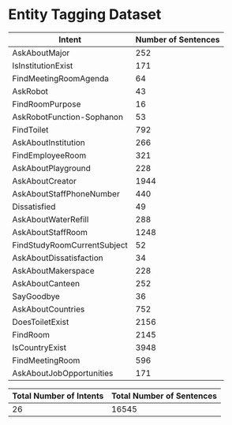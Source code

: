 # Entity Tagging Dataset

| Intent | Number of Sentences |
| --- | --- |
| AskAboutMajor | 252 |
| IsInstitutionExist | 171 |
| FindMeetingRoomAgenda | 64 |
| AskRobot | 43 |
| FindRoomPurpose | 16 |
| AskRobotFunction-Sophanon | 53 |
| FindToilet | 792 |
| AskAboutInstitution | 266 |
| FindEmployeeRoom | 321 |
| AskAboutPlayground | 228 |
| AskAboutCreator | 1944 |
| AskAboutStaffPhoneNumber | 440 |
| Dissatisfied | 49 |
| AskAboutWaterRefill | 288 |
| AskAboutStaffRoom | 1248 |
| FindStudyRoomCurrentSubject | 52 |
| AskAboutDissatisfaction | 34 |
| AskAboutMakerspace | 228 |
| AskAboutCanteen | 252 |
| SayGoodbye | 36 |
| AskAboutCountries | 752 |
| DoesToiletExist | 2156 |
| FindRoom | 2145 |
| IsCountryExist | 3948 |
| FindMeetingRoom | 596 |
| AskAboutJobOpportunities | 171 |

|Total Number of Intents | Total Number of Sentences |
| --- | --- |
| 26 | 16545 |
